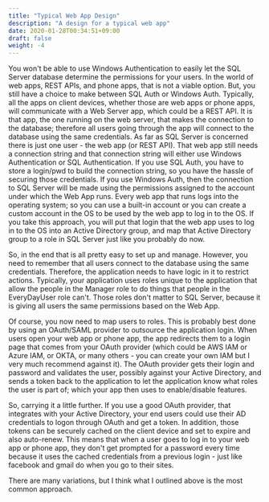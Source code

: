 ```yaml
---
title: "Typical Web App Design"
description: "A design for a typical web app"
date: 2020-01-28T00:34:51+09:00
draft: false
weight: -4
---
```


You won't be able to use Windows Authentication to easily let the SQL Server database determine the permissions for your users.  In the world of web apps, REST APIs, and phone apps, that is not a viable option.  But, you still have a choice to make between SQL Auth or Windows Auth.  Typically, all the apps on client devices, whether those are web apps or phone apps, will communicate with a Web Server app, which could be a REST API.  It is that app, the one running on the web server, that makes the connection to the database; therefore all users going through the app will connect to the database using the same credentials.  As far as SQL Server is concerned there is just one user - the web app (or REST API).  That web app still needs a connection string and that connection string will either use Windows Authentication or SQL Authentication.  If you use SQL Auth, you have to store a login/pwd to build the connection string, so you have the hassle of securing those credentials.  If you use Windows Auth, then the connection to SQL Server will be made using the permissions assigned to the account under which the Web App runs.  Every web app that runs logs into the operating system; so you can use a built-in account or you can create a custom account in the OS to be used by the web app to log in to the OS.  If you take this approach, you will put that login that the web app uses to log in to the OS into an Active Directory group, and map that Active Directory group to a role in SQL Server just like you probably do now.

So, in the end that is all pretty easy to set up and manage.  However, you need to remember that all users connect to the database using the same credentials.  Therefore, the application needs to have logic in it to restrict actions.  Typically, your application uses roles unique to the application that allow the people in the Manager role to do things that people in the EveryDayUser role can't.    Those roles don't matter to SQL Server, because it is giving all users the same permissions based on the Web App.

Of course, you now need to map users to roles.  This is probably best done by using an OAuth/SAML provider to outsource the application login.  When users open your web app or phone app, the app redirects them to a login page that comes from your OAuth provider (which could be AWS IAM or Azure IAM, or OKTA, or many others - you can create your own IAM but I very much recommend against it).  The OAuth provider gets their login and password and validates the user, possibly against your Active Directory, and sends a token back to the application to let the application know what roles the user is part of; which your app then uses to enable/disable features.

So, carrying it a little further.  If you use a good OAuth provider, that integrates with your Active Directory, your end users could use their AD credentials to logon through OAuth and get a token.  In addition, those tokens can be securely cached on the client device and set to expire and also auto-renew.  This means that when a user goes to log in to your web app or phone app, they don't get prompted for a password every time because it uses the cached credentials from a previous login - just like facebook and gmail do when you go to their sites.

There are many variations, but I think what I outlined above is the most common approach.

